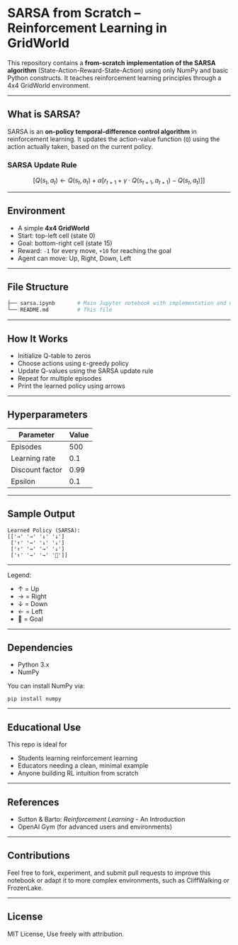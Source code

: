 # SARSA from Scratch – Reinforcement Learning in GridWorld

This repository contains a **from-scratch implementation of the SARSA algorithm** (State-Action-Reward-State-Action) using only NumPy and basic Python constructs. It teaches reinforcement learning principles through a 4x4 GridWorld environment.

---

## What is SARSA?

SARSA is an **on-policy temporal-difference control algorithm** in reinforcement learning. It updates the action-value function (`Q`) using the action actually taken, based on the current policy.

### SARSA Update Rule

$$[
Q(s_t, a_t) \leftarrow Q(s_t, a_t) + \alpha \left[ r_{t+1} + \gamma \cdot Q(s_{t+1}, a_{t+1}) - Q(s_t, a_t) \right]
]$$

---

## Environment

- A simple **4x4 GridWorld**
- Start: top-left cell (state 0)
- Goal: bottom-right cell (state 15)
- Reward: `-1` for every move, `+10` for reaching the goal
- Agent can move: Up, Right, Down, Left

---

## File Structure

```bash
├── sarsa.ipynb       # Main Jupyter notebook with implementation and explanations
└── README.md         # This file
```

---

## How It Works
- Initialize Q-table to zeros
- Choose actions using ε-greedy policy
- Update Q-values using the SARSA update rule
- Repeat for multiple episodes
- Print the learned policy using arrows

---

## Hyperparameters

| Parameter       | Value |
| --------------- | ----- |
| Episodes        | 500   |
| Learning rate   | 0.1   |
| Discount factor | 0.99  |
| Epsilon         | 0.1   |

---

## Sample Output

```
Learned Policy (SARSA):
[['→' '→' '↓' '↓']
 ['↑' '→' '↓' '↓']
 ['↑' '→' '→' '↓']
 ['↑' '→' '→' '🏁']]
```

---

Legend:
- ↑ = Up
- → = Right
- ↓ = Down
- ← = Left
- 🏁 = Goal


---

## Dependencies
- Python 3.x
- NumPy

You can install NumPy via:

```
pip install numpy
```

---

## Educational Use
This repo is ideal for
- Students learning reinforcement learning
- Educators needing a clean, minimal example
- Anyone building RL intuition from scratch

---

## References
- Sutton & Barto: _Reinforcement Learning_ - An Introduction
- OpenAI Gym (for advanced users and environments)

---

## Contributions
Feel free to fork, experiment, and submit pull requests to improve this notebook or adapt it to more complex environments, such as CliffWalking or FrozenLake.

---

## License
MIT License, Use freely with attribution.
